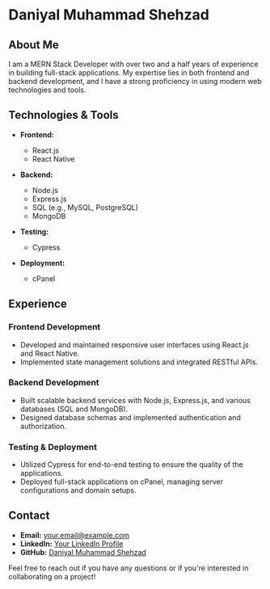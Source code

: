 # Daniyal Muhammad Shehzad

## About Me

I am a MERN Stack Developer with over two and a half years of experience in building full-stack applications. My expertise lies in both frontend and backend development, and I have a strong proficiency in using modern web technologies and tools.

## Technologies & Tools

- **Frontend:**
  - React.js
  - React Native

- **Backend:**
  - Node.js
  - Express.js
  - SQL (e.g., MySQL, PostgreSQL)
  - MongoDB

- **Testing:**
  - Cypress

- **Deployment:**
  - cPanel

## Experience

### Frontend Development
- Developed and maintained responsive user interfaces using React.js and React Native.
- Implemented state management solutions and integrated RESTful APIs.

### Backend Development
- Built scalable backend services with Node.js, Express.js, and various databases (SQL and MongoDB).
- Designed database schemas and implemented authentication and authorization.

### Testing & Deployment
- Utilized Cypress for end-to-end testing to ensure the quality of the applications.
- Deployed full-stack applications on cPanel, managing server configurations and domain setups.

## Contact

- **Email:** [your.email@example.com](mailto:daniyalshehzad41@gmail.com)
- **LinkedIn:** [Your LinkedIn Profile](https://www.linkedin.com/in/daniyal-m-shehzad-6b1a04269/)
- **GitHub:** [Daniyal Muhammad Shehzad](https://github.com/DaniyalMShehzad)

Feel free to reach out if you have any questions or if you're interested in collaborating on a project!
